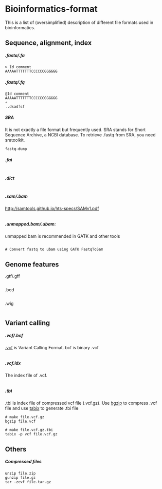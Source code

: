# Bioinformatics-format

This is a list of (oversimplified) description of different file formats used in bioinformatics.



## Sequence, alignment, index

##### .fasta/.fa

```
> Id comment
AAAAATTTTTTTCCCCCCGGGGGG
```

##### .fastq/.fq

```
@Id comment
AAAAATTTTTTTCCCCCCGGGGGG
+
..dsadfsf
```

##### SRA

It is not exactly a file format but frequently used. SRA stands for Short Sequence Archive, a NCBI database. To retrieve .fastq from SRA, you need sratoolkit.

```
fastq-dump
```



##### .fai

```

```

##### .dict

```

```



##### .sam/.bam

 http://samtools.github.io/hts-specs/SAMv1.pdf

```

```

##### .unmapped.bam/.ubam:

unmapped bam is recommended in GATK and other tools 

```

```

```
# Convert fastq to ubam using GATK FastqToSam

```



## Genome features

.gtf/.gff

```

```



.bed 

```

```



.wig

```

```



## Variant calling

##### .vcf/.bcf

[.vcf](http://samtools.github.io/hts-specs/VCFv4.2.pdf) is Variant Calling Format. bcf is binary .vcf.

```

```

##### .vcf.idx

The index file of .vcf.

```

```

##### .tbi

.tbi is index file of compressed vcf file (.vcf.gz). Use [bgzip](http://www.htslib.org/doc/bgzip.html) to compress .vcf file and use [tabix](http://www.htslib.org/doc/tabix.html) to generate .tbi file

```
# make file.vcf.gz
bgzip file.vcf

# make file.vcf.gz.tbi
tabix -p vcf file.vcf.gz
```



## Others

##### Compressed files

```
unzip file.zip
gunzip file.gz
tar -zcvf file.tar.gz
```

